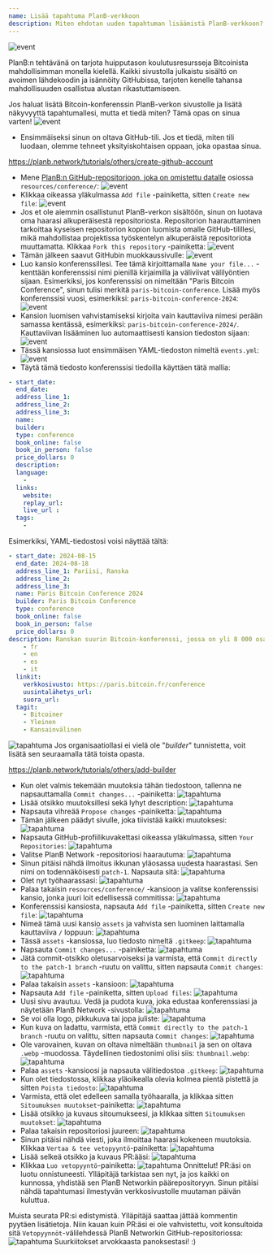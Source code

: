 ```yaml
---
name: Lisää tapahtuma PlanB-verkkoon
description: Miten ehdotan uuden tapahtuman lisäämistä PlanB-verkkoon?
---
```

![event](assets/cover.webp)

PlanB:n tehtävänä on tarjota huipputason koulutusresursseja Bitcoinista mahdollisimman monella kielellä. Kaikki sivustolla julkaistu sisältö on avoimen lähdekoodin ja isännöity GitHubissa, tarjoten kenelle tahansa mahdollisuuden osallistua alustan rikastuttamiseen.

Jos haluat lisätä Bitcoin-konferenssin PlanB-verkon sivustolle ja lisätä näkyvyyttä tapahtumallesi, mutta et tiedä miten? Tämä opas on sinua varten!
![event](assets/01.webp)
- Ensimmäiseksi sinun on oltava GitHub-tili. Jos et tiedä, miten tili luodaan, olemme tehneet yksityiskohtaisen oppaan, joka opastaa sinua.

https://planb.network/tutorials/others/create-github-account


- Mene [PlanB:n GitHub-repositorioon, joka on omistettu datalle](https://github.com/PlanB-Network/bitcoin-educational-content/tree/dev/resources/conference) osiossa `resources/conference/`:
![event](assets/02.webp)
- Klikkaa oikeassa yläkulmassa `Add file` -painiketta, sitten `Create new file`:
![event](assets/03.webp)
- Jos et ole aiemmin osallistunut PlanB-verkon sisältöön, sinun on luotava oma haarasi alkuperäisestä repositoriosta. Repositorion haarauttaminen tarkoittaa kyseisen repositorion kopion luomista omalle GitHub-tilillesi, mikä mahdollistaa projektissa työskentelyn alkuperäistä repositoriota muuttamatta. Klikkaa `Fork this repository` -painiketta:
![event](assets/04.webp)
- Tämän jälkeen saavut GitHubin muokkaussivulle:
![event](assets/05.webp)
- Luo kansio konferenssillesi. Tee tämä kirjoittamalla `Name your file...` -kenttään konferenssisi nimi pienillä kirjaimilla ja väliviivat välilyöntien sijaan. Esimerkiksi, jos konferenssisi on nimeltään "Paris Bitcoin Conference", sinun tulisi merkitä `paris-bitcoin-conference`. Lisää myös konferenssisi vuosi, esimerkiksi: `paris-bitcoin-conference-2024`:
![event](assets/06.webp)
- Kansion luomisen vahvistamiseksi kirjoita vain kauttaviiva nimesi perään samassa kentässä, esimerkiksi: `paris-bitcoin-conference-2024/`. Kauttaviivan lisääminen luo automaattisesti kansion tiedoston sijaan:
![event](assets/07.webp)
- Tässä kansiossa luot ensimmäisen YAML-tiedoston nimeltä `events.yml`:
![event](assets/08.webp)
- Täytä tämä tiedosto konferenssisi tiedoilla käyttäen tätä mallia:

```yaml
- start_date:
  end_date:
  address_line_1:
  address_line_2: 
  address_line_3: 
  name:
  builder:
  type: conference
  book_online: false
  book_in_person: false
  price_dollars: 0
  description:
  language: 
    - 
  links:
    website:
    replay_url:    
    live_url :
  tags: 
    - 
```

Esimerkiksi, YAML-tiedostosi voisi näyttää tältä:

```yaml
- start_date: 2024-08-15
  end_date: 2024-08-18
  address_line_1: Pariisi, Ranska
  address_line_2: 
  address_line_3: 
  name: Paris Bitcoin Conference 2024
  builder: Paris Bitcoin Conference
  type: conference
  book_online: false
  book_in_person: false
  price_dollars: 0
description: Ranskan suurin Bitcoin-konferenssi, jossa on yli 8 000 osallistujaa joka vuosi! kieli:
    - fr
    - en
    - es
    - it
  linkit:
    verkkosivusto: https://paris.bitcoin.fr/conference
    uusintalähetys_url:
    suora_url:
  tagit:
    - Bitcoiner
    - Yleinen
    - Kansainvälinen
```
![tapahtuma](assets/09.webp)
Jos organisaatiollasi ei vielä ole "*builder*" tunnistetta, voit lisätä sen seuraamalla tätä toista opasta.

https://planb.network/tutorials/others/add-builder



- Kun olet valmis tekemään muutoksia tähän tiedostoon, tallenna ne napsauttamalla `Commit changes...` -painiketta:
![tapahtuma](assets/10.webp)
- Lisää otsikko muutoksillesi sekä lyhyt description:
![tapahtuma](assets/11.webp)
- Napsauta vihreää `Propose changes` -painiketta:
![tapahtuma](assets/12.webp)
- Tämän jälkeen päädyt sivulle, joka tiivistää kaikki muutoksesi:
![tapahtuma](assets/13.webp)
- Napsauta GitHub-profiilikuvakettasi oikeassa yläkulmassa, sitten `Your Repositories`:
![tapahtuma](assets/14.webp)
- Valitse PlanB Network -repositoriosi haarautuma:
![tapahtuma](assets/15.webp)
- Sinun pitäisi nähdä ilmoitus ikkunan yläosassa uudesta haarastasi. Sen nimi on todennäköisesti `patch-1`. Napsauta sitä:
![tapahtuma](assets/16.webp)
- Olet nyt työhaarassasi:
![tapahtuma](assets/17.webp)
- Palaa takaisin `resources/conference/` -kansioon ja valitse konferenssisi kansio, jonka juuri loit edellisessä commitissa:
![tapahtuma](assets/18.webp)
- Konferenssisi kansiosta, napsauta `Add file` -painiketta, sitten `Create new file`:
![tapahtuma](assets/19.webp)
- Nimeä tämä uusi kansio `assets` ja vahvista sen luominen laittamalla kauttaviiva `/` loppuun:
![tapahtuma](assets/20.webp)
- Tässä `assets` -kansiossa, luo tiedosto nimeltä `.gitkeep`:
![tapahtuma](assets/21.webp)
- Napsauta `Commit changes...` -painiketta:
![tapahtuma](assets/22.webp)
- Jätä commit-otsikko oletusarvoiseksi ja varmista, että `Commit directly to the patch-1 branch` -ruutu on valittu, sitten napsauta `Commit changes`:
![tapahtuma](assets/23.webp)
- Palaa takaisin `assets` -kansioon:
![tapahtuma](assets/24.webp)
- Napsauta `Add file` -painiketta, sitten `Upload files`: ![tapahtuma](assets/25.webp)
- Uusi sivu avautuu. Vedä ja pudota kuva, joka edustaa konferenssiasi ja näytetään PlanB Network -sivustolla:
![tapahtuma](assets/26.webp)
- Se voi olla logo, pikkukuva tai jopa juliste:
![tapahtuma](assets/27.webp)
- Kun kuva on ladattu, varmista, että `Commit directly to the patch-1 branch` -ruutu on valittu, sitten napsauta `Commit changes`:
![tapahtuma](assets/28.webp)
- Ole varovainen, kuvan on oltava nimeltään `thumbnail` ja sen on oltava `.webp` -muodossa. Täydellinen tiedostonimi olisi siis: `thumbnail.webp`:
![tapahtuma](assets/29.webp)
- Palaa `assets` -kansioosi ja napsauta välitiedostoa `.gitkeep`:
![tapahtuma](assets/30.webp)
- Kun olet tiedostossa, klikkaa yläoikealla olevia kolmea pientä pistettä ja sitten `Poista tiedosto`: ![tapahtuma](assets/31.webp)
- Varmista, että olet edelleen samalla työhaaralla, ja klikkaa sitten `Sitoumuksen muutokset`-painiketta:
![tapahtuma](assets/32.webp)
- Lisää otsikko ja kuvaus sitoumukseesi, ja klikkaa sitten `Sitoumuksen muutokset`:
![tapahtuma](assets/33.webp)
- Palaa takaisin repositoriosi juureen:
![tapahtuma](assets/34.webp)
- Sinun pitäisi nähdä viesti, joka ilmoittaa haarasi kokeneen muutoksia. Klikkaa `Vertaa & tee vetopyyntö`-painiketta:
![tapahtuma](assets/35.webp)
- Lisää selkeä otsikko ja kuvaus PR:ääsi:
![tapahtuma](assets/36.webp)
- Klikkaa `Luo vetopyyntö`-painiketta:
![tapahtuma](assets/37.webp)
Onnittelut! PR:äsi on luotu onnistuneesti. Ylläpitäjä tarkistaa sen nyt, ja jos kaikki on kunnossa, yhdistää sen PlanB Networkin päärepositoryyn. Sinun pitäisi nähdä tapahtumasi ilmestyvän verkkosivustolle muutaman päivän kuluttua.

Muista seurata PR:si edistymistä. Ylläpitäjä saattaa jättää kommentin pyytäen lisätietoja. Niin kauan kuin PR:äsi ei ole vahvistettu, voit konsultoida sitä `Vetopyynnöt`-välilehdessä PlanB Networkin GitHub-repositoriossa:
![tapahtuma](assets/38.webp)
Suurkiitokset arvokkaasta panoksestasi! :)
